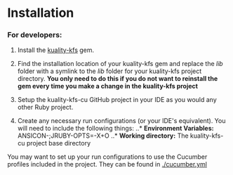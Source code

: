 Installation
============

### For developers:

1) Install the [kuality-kfs](https://github.com/CU-CommunityApps/kuality-kfs) gem.

2) Find the installation location of your kuality-kfs gem and replace the *lib* folder
   with a symlink to the *lib* folder for your kuality-kfs project directory.
   **You only need to do this if you do not want to reinstall the gem every time
   you make a change in the kuality-kfs project**

3) Setup the kuality-kfs-cu GitHub project in your IDE as you would any other Ruby project.

4) Create any necessary run configurations (or your IDE's equivalent).
   You will need to include the following things:
..* **Environment Variables:** ANSICON-;JRUBY-OPTS=-X+O
..* **Working directory:** The kuality-kfs-cu project base directory

You may want to set up your run configurations to use the Cucumber profiles included
in the project. They can be found in [./cucumber.yml](./cucumber.yml)

